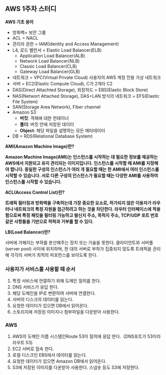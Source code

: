 ## AWS 1주차 스터디

**AWS 기초 용어**

- 방화벽= 보안 그룹
- ACL = NACL
- 관리자 권한 = IAM(Identity and Access Management)
- L4, 로드 밸런서 = Elastic Load Balancer(ELB)
    - Application Load Balancer(ALB)
    - Network Load Balancer(NLB)
    - Classic Load Balancer(CLB)
    - Gateway Load Balancer(GLB)
- 네트워크 = VPC(Virtual Private Cloud) 사용자의 AWS 계정 전용 가상 네트워크
- 서버 = EC2(Elastic Compute Cloud), C가 2개라 C2
- DAS(Direct Attachted Storage), 외장하드 = EBS(Elastic Block Store)
- NAS(Networt Attached Storage), DAS+LAN 방식의 네트워크 = EFS(Elastic File System)
- SAN(Storage Area Network), Fiber channel
- Amazon S3
    - **버킷**: 객체에 대한 컨테이너
    - **폴더**: 버킷 안에 저장된 데이터
    - **Object**: 해당 파일을 설명하는 모든 메타데이터
- DB = RDS(Relational Database System)

**AMI(Amazon Machine Image)란?**

**Amazon Machine Image(AMI)는 인스턴스를 시작하는 데 필요한 정보를 제공하는 AWS에서 지원되고 유지 관리되는 이미지입니다. 인스턴스를 시작할 때 AMI를 지정해야 합니다. 동일한 구성의 인스턴스가 여러 개 필요할 때는 한 AMI에서 여러 인스턴스를 시작할 수 있습니다. 서로 다른 구성의 인스턴스가 필요할 때는 다양한 AMI를 사용하여 인스턴스를 시작할 수 있습니다.**

**ACL(Access Control List)란?**

**트래픽 필터링과 방화벽을 구축하는데 가장 중요한 요소로, 허가되지 않은 이용자가 라우터나 네트워크의 특정 자원을 접근하려고 하는 것을 차단한다. 라우터 인터페이스에 적용함으로써 특정 패킷을 필터링 가능하고 발신지 주소, 목적지 주소, TCP/UDP 포트 번호 같은 사항들을 기반으로 허락과 거부를 할 수 있다.**

**LB(Load Balancer)란?**

서버에 가해지는 부하를 분산해주는 장치 또는 기술을 뜻한다. 클라이언트와 서버풀(server pool) 사이에 위치하며, 한 대의 서버로 부하가 집중되지 않도록 트레픽을 관리해 각각의 서버가 최적의 퍼포먼스를 보이도록 한다.

### 사용자가 서비스를 사용할 때 순서

1. 특정 서비스에 연결하기 위해 도메인 질의를 한다.
2. DNS 서비스가 응답 한다.
3. 해당 도메인을 IP로 변환하여 서버에 연결한다.
4. 서버의 디스크의 데이터를 읽는다.
5. 요청한 데이터가 있으면 DB에서 읽어온다.
6. 스토리지에 저장된 이미지나 첨부파일을 다운받아 사용한다.

### AWS

1. AWS의 도메인 이름 시스템인Route 53이 질의에 응답 한다.  (DNS포트가 53이라 라우트 53)
2. EC2 서버로 접속 한다.
3. 로컬 디스크인 EBS에서 데이터를 읽는다.
4. 요청한 데이터가 있으면 Amazon DB에서 읽어온다.
5. S3에 저장된 이미지를 다운받아 사용한다. 스냅숏 등도 S3에 저장한다.